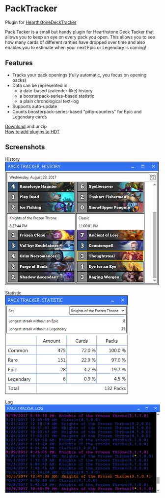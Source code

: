 # PackTracker
Plugin for [HearthstoneDeckTracker](https://hsdecktracker.net/)

Pack Tacker is a small but handy plugin for Hearthstone Deck Tacker that allows you to keep an eye on every pack you open. 
This allows you to see how many cards of different rarities have dropped over time and also enables you to estimate when your next Epic or Legendary is coming!

## Features
- Tracks your pack openings (fully automatic, you focus on opening packs)
- Data can be represented in
  - a date-based (calender-like) history
  - a boosterpack-series-based statistic
  - a plain chronological text-log
- Supports auto-update
- Counts boosterpack-series-based "pitty-counters" for Epic and Legendary cards

[Download](https://github.com/MGK82/PackTracker/releases/latest) and unzip  
[How to add plugins to HDT](https://github.com/HearthSim/Hearthstone-Deck-Tracker/wiki/Available-Plugins)

## Screenshots

History  
![](https://github.com/MGK82/PackTracker/blob/master/doc/Screenshots/History.png?raw=true)  

Statistic  
![](https://github.com/MGK82/PackTracker/blob/master/doc/Screenshots/Statistic.png?raw=true)

Log  
![](https://github.com/MGK82/PackTracker/blob/master/doc/Screenshots/Log.png?raw=true)
